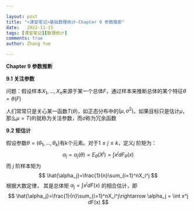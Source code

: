 ```yaml
---

layout: post
title: "<课堂笔记>基础数理统计-Chapter 9 参数推断"
date:   2022-11-15
tags: [课堂笔记][数理统计]
comments: true
author: Zhang Yue

---
```


**Chapter 9 参数推断**

**9.1 关注参数**

问题：假设样本$X_1,...,X_n$来源于某一个总体$F$，通过样本来推断总体的某个特征$\theta=\theta(F)$

人们常常只是关心某一函数$T(\theta)$，如正态分布中的$(\mu,\sigma^2)$。如果目标只是估计$\mu$，那么$\mu=T(\theta)$就称为关注参数，而$\sigma$称为冗余函数

**9.2 矩估计**

假设参数$\theta=(\theta_1,...,\theta_k)$有k个元素。对于$1\leq j \leq k$，定义$j$ 阶矩为：
$$
\alpha_j = \alpha_j(\theta)=E_{\theta}(X^j)=\int x^jdF_{\theta}(x)
$$
而 $j$ 阶样本矩为
$$
\hat{\alpha_j}=\frac{1}{n}\sum_{i=1}^nX_i^j
$$
根据大数定律， 其是总体矩 $\alpha_j = \int x^j dF(x)$ 的相合估计，即
$$
\hat{\alpha_j}=\frac{1}{n}\sum_{i=1}^nX_i^j\rightarrow \alpha_j = \int x^j dF(x)
$$


